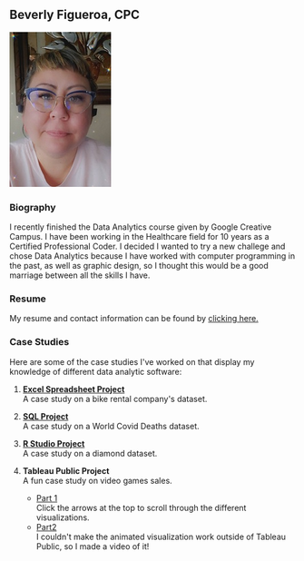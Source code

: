 ## Beverly Figueroa, CPC

![image](https://github.com/BeverlyFigueroa/Projects/blob/gh-pages/BeverlyFigueroa1.jpg?raw=true)

### Biography

I recently finished the Data Analytics course given by Google Creative Campus. I have been working in the Healthcare field for 10 years as a Certified Professional Coder. I decided I wanted to try a new challege and chose Data Analytics because I have worked with computer programming in the past, as well as graphic design, so I thought this would be a good marriage between all the skills I have. 

### Resume

My resume and contact information can be found by [clicking here.](https://github.com/BeverlyFigueroa/Projects/blob/main/Resume2022.pdf)

### Case Studies

Here are some of the case studies I've worked on that display my knowledge of different data analytic software:

1. **[Excel Spreadsheet Project](https://github.com/BeverlyFigueroa/Projects/blob/main/BikeProject.pdf)**<br>
  A case study on a bike rental company's dataset.
2. **[SQL Project](https://github.com/BeverlyFigueroa/Projects/blob/gh-pages/SQL.md)**<br>
  A case study on a World Covid Deaths dataset.
3. **[R Studio Project](https://github.com/BeverlyFigueroa/Projects/blob/main/Diamonds_R.Rmd)** <br>
   A case study on a diamond dataset.
5. **Tableau Public Project** <br>
   A fun case study on video games sales. 
   
   - [Part 1](https://public.tableau.com/views/CompleteVideoGameProject/Story1?:language=en-US&:display_count=n&:origin=viz_share_link)<br>
     Click the arrows at the top to scroll through the different visualizations.
   - [Part2](https://vimeo.com/722763747/019392f786)<br>
     I couldn't make the animated visualization work outside of Tableau Public, so I made a video of it!

